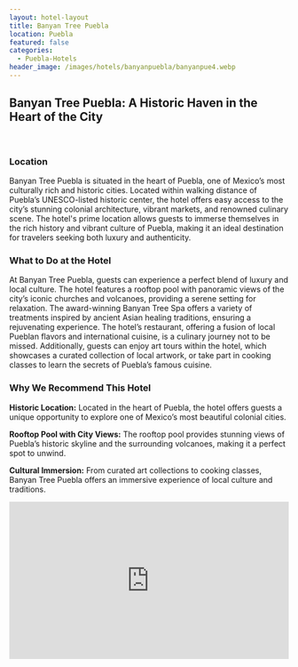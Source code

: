 ```yaml
---
layout: hotel-layout
title: Banyan Tree Puebla
location: Puebla
featured: false
categories:
  - Puebla-Hotels
header_image: /images/hotels/banyanpuebla/banyanpue4.webp
---
```

## Banyan Tree Puebla: A Historic Haven in the Heart of the City
&nbsp;

### Location

Banyan Tree Puebla is situated in the heart of Puebla, one of Mexico’s most culturally rich and historic cities. Located within walking distance of Puebla’s UNESCO-listed historic center, the hotel offers easy access to the city’s stunning colonial architecture, vibrant markets, and renowned culinary scene. The hotel's prime location allows guests to immerse themselves in the rich history and vibrant culture of Puebla, making it an ideal destination for travelers seeking both luxury and authenticity.

### What to Do at the Hotel

At Banyan Tree Puebla, guests can experience a perfect blend of luxury and local culture. The hotel features a rooftop pool with panoramic views of the city’s iconic churches and volcanoes, providing a serene setting for relaxation. The award-winning Banyan Tree Spa offers a variety of treatments inspired by ancient Asian healing traditions, ensuring a rejuvenating experience. The hotel’s restaurant, offering a fusion of local Pueblan flavors and international cuisine, is a culinary journey not to be missed. Additionally, guests can enjoy art tours within the hotel, which showcases a curated collection of local artwork, or take part in cooking classes to learn the secrets of Puebla’s famous cuisine.

### Why We Recommend This Hotel

**Historic Location:** Located in the heart of Puebla, the hotel offers guests a unique opportunity to explore one of Mexico’s most beautiful colonial cities.&nbsp;

**Rooftop Pool with City Views:** The rooftop pool provides stunning views of Puebla’s historic skyline and the surrounding volcanoes, making it a perfect spot to unwind.&nbsp;

**Cultural Immersion:** From curated art collections to cooking classes, Banyan Tree Puebla offers an immersive experience of local culture and traditions.


<style>.embed-container { position: relative; padding-bottom: 56.25%; height: 0; overflow: hidden; max-width: 100%; } .embed-container iframe, .embed-container object, .embed-container embed { position: absolute; top: 0; left: 0; width: 100%; height: 100%; }</style><div class='embed-container'><iframe src='https://www.youtube.com/embed/_8eXDV3nEUQ' frameborder='0' allowfullscreen></iframe></div>